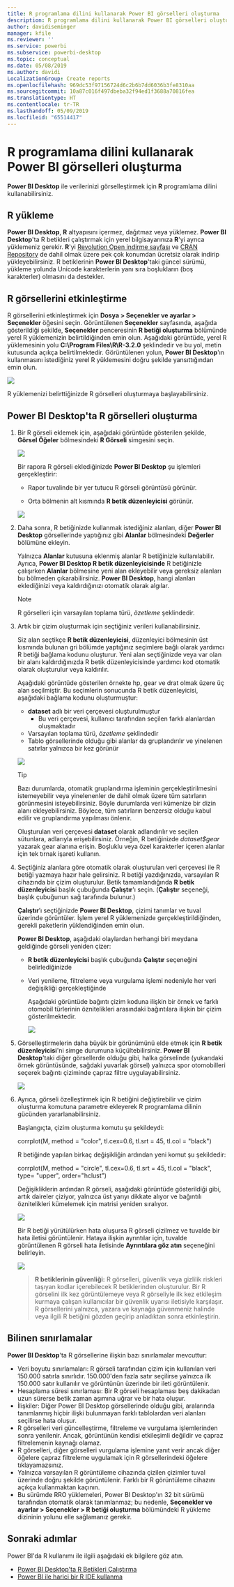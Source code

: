 ```yaml
---
title: R programlama dilini kullanarak Power BI görselleri oluşturma
description: R programlama dilini kullanarak Power BI görselleri oluşturma
author: davidiseminger
manager: kfile
ms.reviewer: ''
ms.service: powerbi
ms.subservice: powerbi-desktop
ms.topic: conceptual
ms.date: 05/08/2019
ms.author: davidi
LocalizationGroup: Create reports
ms.openlocfilehash: 969dc53f97156724d6c2b6b7dd6036b3fe8310aa
ms.sourcegitcommit: 10a87c016f497dbeba32f94ed1f3688a70816fea
ms.translationtype: HT
ms.contentlocale: tr-TR
ms.lasthandoff: 05/09/2019
ms.locfileid: "65514417"
---
```

# <a name="create-power-bi-visuals-using-r"></a>R programlama dilini kullanarak Power BI görselleri oluşturma
**Power BI Desktop** ile verilerinizi görselleştirmek için **R** programlama dilini kullanabilirsiniz.

## <a name="install-r"></a>R yükleme
**Power BI Desktop**, **R** altyapısını içermez, dağıtmaz veya yüklemez. **Power BI Desktop**'ta R betikleri çalıştırmak için yerel bilgisayarınıza **R**'yi ayrıca yüklemeniz gerekir. **R**'yi [Revolution Open indirme sayfası](https://mran.revolutionanalytics.com/download/) ve [CRAN Repository](https://cran.r-project.org/bin/windows/base/) de dahil olmak üzere pek çok konumdan ücretsiz olarak indirip yükleyebilirsiniz. R betiklerinin **Power BI Desktop**'taki güncel sürümü, yükleme yolunda Unicode karakterlerin yanı sıra boşlukların (boş karakterler) olmasını da destekler.

## <a name="enable-r-visuals"></a>R görsellerini etkinleştirme
R görsellerini etkinleştirmek için **Dosya > Seçenekler ve ayarlar > Seçenekler** öğesini seçin. Görüntülenen **Seçenekler** sayfasında, aşağıda gösterildiği şekilde, **Seçenekler** penceresinin **R betiği oluşturma** bölümünde yerel R yüklemenizin belirtildiğinden emin olun. Aşağıdaki görüntüde, yerel R yüklemesinin yolu **C:\Program Files\R\R-3.2.0** şeklindedir ve bu yol, metin kutusunda açıkça belirtilmektedir. Görüntülenen yolun, **Power BI Desktop**'ın kullanmasını istediğiniz yerel R yüklemesini doğru şekilde yansıttığından emin olun.
   
   ![](media/desktop-r-visuals/r-visuals-2.png)

R yüklemenizi belirttiğinizde R görselleri oluşturmaya başlayabilirsiniz.

## <a name="create-r-visuals-in-power-bi-desktop"></a>Power BI Desktop'ta R görselleri oluşturma
1. Bir R görseli eklemek için, aşağıdaki görüntüde gösterilen şekilde, **Görsel Öğeler** bölmesindeki **R Görseli** simgesini seçin.
   
   ![](media/desktop-r-visuals/r-visuals-3.png)

   Bir rapora R görseli eklediğinizde **Power BI Desktop** şu işlemleri gerçekleştirir:
   
   - Rapor tuvalinde bir yer tutucu R görseli görüntüsü görünür.
   
   - Orta bölmenin alt kısmında **R betik düzenleyicisi** görünür.
   
   ![](media/desktop-r-visuals/r-visuals-4.png)

2. Daha sonra, R betiğinizde kullanmak istediğiniz alanları, diğer **Power BI Desktop** görsellerinde yaptığınız gibi **Alanlar** bölmesindeki **Değerler** bölümüne ekleyin. 
    
    Yalnızca **Alanlar** kutusuna eklenmiş alanlar R betiğinizle kullanılabilir. Ayrıca, **Power BI Desktop R betik düzenleyicisinde** R betiğinizle çalışırken **Alanlar** bölmesine yeni alan ekleyebilir veya gereksiz alanları bu bölmeden çıkarabilirsiniz. **Power BI Desktop**, hangi alanları eklediğinizi veya kaldırdığınızı otomatik olarak algılar.
   
   > [!NOTE]
   > R görselleri için varsayılan toplama türü, *özetleme* şeklindedir.
   > 
   > 
   
3. Artık bir çizim oluşturmak için seçtiğiniz verileri kullanabilirsiniz. 

    Siz alan seçtikçe **R betik düzenleyicisi**, düzenleyici bölmesinin üst kısmında bulunan gri bölümde yaptığınız seçimlere bağlı olarak yardımcı R betiği bağlama kodunu oluşturur. Yeni alan seçtiğinizde veya var olan bir alanı kaldırdığınızda R betik düzenleyicisinde yardımcı kod otomatik olarak oluşturulur veya kaldırılır.
   
   Aşağıdaki görüntüde gösterilen örnekte hp, gear ve drat olmak üzere üç alan seçilmiştir. Bu seçimlerin sonucunda R betik düzenleyicisi, aşağıdaki bağlama kodunu oluşturmuştur:
   
   * **dataset** adlı bir veri çerçevesi oluşturulmuştur
     * Bu veri çerçevesi, kullanıcı tarafından seçilen farklı alanlardan oluşmaktadır
   * Varsayılan toplama türü, *özetleme* şeklindedir
   * Tablo görsellerinde olduğu gibi alanlar da gruplandırılır ve yinelenen satırlar yalnızca bir kez görünür
   
   ![](media/desktop-r-visuals/r-visuals-5.png)
   
   > [!TIP]
   > Bazı durumlarda, otomatik gruplandırma işleminin gerçekleştirilmesini istemeyebilir veya yinelenenler de dahil olmak üzere tüm satırların görünmesini isteyebilirsiniz. Böyle durumlarda veri kümenize bir dizin alanı ekleyebilirsiniz. Böylece, tüm satırların benzersiz olduğu kabul edilir ve gruplandırma yapılması önlenir.
   > 
   > 
   
   Oluşturulan veri çerçevesi **dataset** olarak adlandırılır ve seçilen sütunlara, adlarıyla erişebilirsiniz. Örneğin, R betiğinizde *dataset$gear* yazarak gear alanına erişin. Boşluklu veya özel karakterler içeren alanlar için tek tırnak işareti kullanın.

4. Seçtiğiniz alanlara göre otomatik olarak oluşturulan veri çerçevesi ile R betiği yazmaya hazır hale gelirsiniz. R betiği yazdığınızda, varsayılan R cihazında bir çizim oluşturulur. Betik tamamlandığında **R betik düzenleyicisi** başlık çubuğunda **Çalıştır**'ı seçin. (**Çalıştır** seçeneği, başlık çubuğunun sağ tarafında bulunur.)
   
    **Çalıştır**’ı seçtiğinizde **Power BI Desktop**, çizimi tanımlar ve tuval üzerinde görüntüler. İşlem yerel R yüklemenizde gerçekleştirildiğinden, gerekli paketlerin yüklendiğinden emin olun.
   
   **Power BI Desktop**, aşağıdaki olaylardan herhangi biri meydana geldiğinde görseli yeniden çizer:
   
   * **R betik düzenleyicisi** başlık çubuğunda **Çalıştır** seçeneğini belirlediğinizde
   * Veri yenileme, filtreleme veya vurgulama işlemi nedeniyle her veri değişikliği gerçekleştiğinde

     Aşağıdaki görüntüde bağıntı çizim koduna ilişkin bir örnek ve farklı otomobil türlerinin öznitelikleri arasındaki bağıntılara ilişkin bir çizim gösterilmektedir.

     ![](media/desktop-r-visuals/r-visuals-6.png)

5. Görselleştirmelerin daha büyük bir görünümünü elde etmek için **R betik düzenleyicisi**'ni simge durumuna küçültebilirsiniz. **Power BI Desktop**'taki diğer görsellerde olduğu gibi, halka görselinde (yukarıdaki örnek görüntüsünde, sağdaki yuvarlak görsel) yalnızca spor otomobilleri seçerek bağıntı çiziminde çapraz filtre uygulayabilirsiniz.

    ![](media/desktop-r-visuals/r-visuals-7.png)

6. Ayrıca, görseli özelleştirmek için R betiğini değiştirebilir ve çizim oluşturma komutuna parametre ekleyerek R programlama dilinin gücünden yararlanabilirsiniz.

    Başlangıçta, çizim oluşturma komutu şu şekildeydi:

    corrplot(M, method = "color",  tl.cex=0.6, tl.srt = 45, tl.col = "black")

    R betiğinde yapılan birkaç değişikliğin ardından yeni komut şu şekildedir:

    corrplot(M, method = "circle", tl.cex=0.6, tl.srt = 45, tl.col = "black", type= "upper", order="hclust")

    Değişikliklerin ardından R görseli, aşağıdaki görüntüde gösterildiği gibi, artık daireler çiziyor, yalnızca üst yarıyı dikkate alıyor ve bağıntılı öznitelikleri kümelemek için matrisi yeniden sıralıyor.

    ![](media/desktop-r-visuals/r-visuals-8.png)

    Bir R betiği yürütülürken hata oluşursa R görseli çizilmez ve tuvalde bir hata iletisi görüntülenir. Hataya ilişkin ayrıntılar için, tuvalde görüntülenen R görseli hata iletisinde **Ayrıntılara göz atın** seçeneğini belirleyin.

    ![](media/desktop-r-visuals/r-visuals-9.png)

    > **R betiklerinin güvenliği:** R görselleri, güvenlik veya gizlilik riskleri taşıyan kodlar içerebilecek R betiklerinden oluşturulur. Bir R görselini ilk kez görüntülemeye veya R görseliyle ilk kez etkileşim kurmaya çalışan kullanıcılar bir güvenlik uyarısı iletisiyle karşılaşır. R görsellerini yalnızca, yazara ve kaynağa güvenmeniz halinde veya ilgili R betiğini gözden geçirip anladıktan sonra etkinleştirin.
    > 
    > 

## <a name="known-limitations"></a>Bilinen sınırlamalar
**Power BI Desktop**'ta R görsellerine ilişkin bazı sınırlamalar mevcuttur:

* Veri boyutu sınırlamaları: R görseli tarafından çizim için kullanılan veri 150.000 satırla sınırlıdır. 150.000'den fazla satır seçilirse yalnızca ilk 150.000 satır kullanılır ve görüntünün üzerinde bir ileti görüntülenir.
* Hesaplama süresi sınırlaması: Bir R görseli hesaplaması beş dakikadan uzun sürerse betik zaman aşımına uğrar ve bir hata oluşur.
* İlişkiler: Diğer Power BI Desktop görsellerinde olduğu gibi, aralarında tanımlanmış hiçbir ilişki bulunmayan farklı tablolardan veri alanları seçilirse hata oluşur.
* R görselleri veri güncelleştirme, filtreleme ve vurgulama işlemlerinden sonra yenilenir. Ancak, görüntünün kendisi etkileşimli değildir ve çapraz filtrelemenin kaynağı olamaz.
* R görselleri, diğer görselleri vurgulama işlemine yanıt verir ancak diğer öğelere çapraz filtreleme uygulamak için R görsellerindeki öğelere tıklayamazsınız.
* Yalnızca varsayılan R görüntüleme cihazında çizilen çizimler tuval üzerinde doğru şekilde görüntülenir. Farklı bir R görüntüleme cihazını açıkça kullanmaktan kaçının.
* Bu sürümde RRO yüklemeleri, Power BI Desktop'ın 32 bit sürümü tarafından otomatik olarak tanımlanmaz; bu nedenle, **Seçenekler ve ayarlar > Seçenekler > R betiği oluşturma** bölümündeki R yükleme dizininin yolunu elle sağlamanız gerekir.

## <a name="next-steps"></a>Sonraki adımlar
Power BI'da R kullanımı ile ilgili aşağıdaki ek bilgilere göz atın.

* [Power BI Desktop'ta R Betikleri Çalıştırma](desktop-r-scripts.md)
* [Power BI ile harici bir R IDE kullanma](desktop-r-ide.md)

